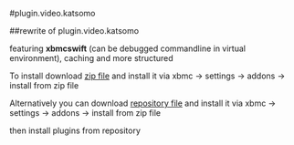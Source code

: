 #plugin.video.katsomo


##rewrite of plugin.video.katsomo

featuring **xbmcswift** (can be debugged commandline in virtual environment), caching and more structured

To install download [zip file](https://github.com/pasiz/plugin.video.katsomo/archive/master.zip)
and install it via xbmc -> settings -> addons -> install from zip file

Alternatively you can download [repository file](https://github.com/pasiz/repository/tree/master/data/repository.fiplugins) 
and install it via xbmc -> settings -> addons -> install from zip file

then install plugins from repository
